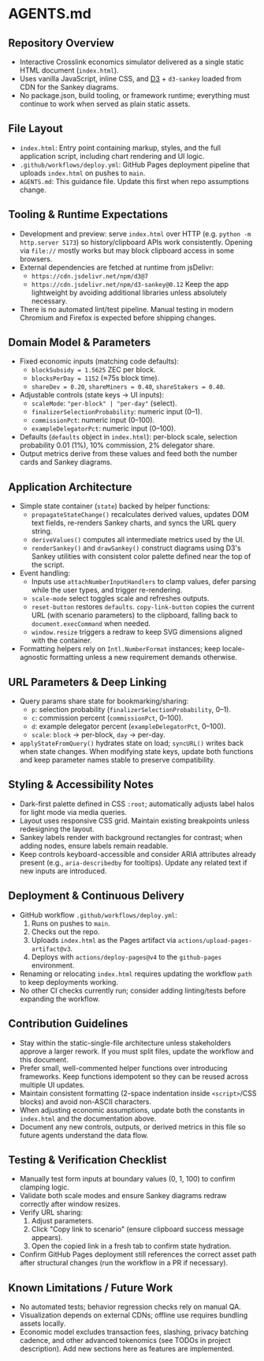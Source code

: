 # AGENTS.md

## Repository Overview
- Interactive Crosslink economics simulator delivered as a single static HTML document (`index.html`).
- Uses vanilla JavaScript, inline CSS, and [D3](https://d3js.org/) + `d3-sankey` loaded from CDN for the Sankey diagrams.
- No package.json, build tooling, or framework runtime; everything must continue to work when served as plain static assets.

## File Layout
- `index.html`: Entry point containing markup, styles, and the full application script, including chart rendering and UI logic.
- `.github/workflows/deploy.yml`: GitHub Pages deployment pipeline that uploads `index.html` on pushes to `main`.
- `AGENTS.md`: This guidance file. Update this first when repo assumptions change.

## Tooling & Runtime Expectations
- Development and preview: serve `index.html` over HTTP (e.g. `python -m http.server 5173`) so history/clipboard APIs work consistently. Opening via `file://` mostly works but may block clipboard access in some browsers.
- External dependencies are fetched at runtime from jsDelivr:
  - `https://cdn.jsdelivr.net/npm/d3@7`
  - `https://cdn.jsdelivr.net/npm/d3-sankey@0.12`
  Keep the app lightweight by avoiding additional libraries unless absolutely necessary.
- There is no automated lint/test pipeline. Manual testing in modern Chromium and Firefox is expected before shipping changes.

## Domain Model & Parameters
- Fixed economic inputs (matching code defaults):
  - `blockSubsidy = 1.5625` ZEC per block.
  - `blocksPerDay = 1152` (≈75s block time).
  - `shareDev = 0.20`, `shareMiners = 0.40`, `shareStakers = 0.40`.
- Adjustable controls (state keys → UI inputs):
  - `scaleMode`: `"per-block" | "per-day"` (select).
  - `finalizerSelectionProbability`: numeric input (0–1).
  - `commissionPct`: numeric input (0–100).
  - `exampleDelegatorPct`: numeric input (0–100).
- Defaults (`defaults` object in `index.html`): per-block scale, selection probability 0.01 (1%), 10% commission, 2% delegator share.
- Output metrics derive from these values and feed both the number cards and Sankey diagrams.

## Application Architecture
- Simple state container (`state`) backed by helper functions:
  - `propagateStateChange()` recalculates derived values, updates DOM text fields, re-renders Sankey charts, and syncs the URL query string.
  - `deriveValues()` computes all intermediate metrics used by the UI.
  - `renderSankey()` and `drawSankey()` construct diagrams using D3's Sankey utilities with consistent color palette defined near the top of the script.
- Event handling:
  - Inputs use `attachNumberInputHandlers` to clamp values, defer parsing while the user types, and trigger re-rendering.
  - `scale-mode` select toggles scale and refreshes outputs.
  - `reset-button` restores `defaults`. `copy-link-button` copies the current URL (with scenario parameters) to the clipboard, falling back to `document.execCommand` when needed.
  - `window.resize` triggers a redraw to keep SVG dimensions aligned with the container.
- Formatting helpers rely on `Intl.NumberFormat` instances; keep locale-agnostic formatting unless a new requirement demands otherwise.

## URL Parameters & Deep Linking
- Query params share state for bookmarking/sharing:
  - `p`: selection probability (`finalizerSelectionProbability`, 0–1).
  - `c`: commission percent (`commissionPct`, 0–100).
  - `d`: example delegator percent (`exampleDelegatorPct`, 0–100).
  - `scale`: `block` → per-block, `day` → per-day.
- `applyStateFromQuery()` hydrates state on load; `syncURL()` writes back when state changes. When modifying state keys, update both functions and keep parameter names stable to preserve compatibility.

## Styling & Accessibility Notes
- Dark-first palette defined in CSS `:root`; automatically adjusts label halos for light mode via media queries.
- Layout uses responsive CSS grid. Maintain existing breakpoints unless redesigning the layout.
- Sankey labels render with background rectangles for contrast; when adding nodes, ensure labels remain readable.
- Keep controls keyboard-accessible and consider ARIA attributes already present (e.g., `aria-describedby` for tooltips). Update any related text if new inputs are introduced.

## Deployment & Continuous Delivery
- GitHub workflow `.github/workflows/deploy.yml`:
  1. Runs on pushes to `main`.
  2. Checks out the repo.
  3. Uploads `index.html` as the Pages artifact via `actions/upload-pages-artifact@v3`.
  4. Deploys with `actions/deploy-pages@v4` to the `github-pages` environment.
- Renaming or relocating `index.html` requires updating the workflow `path` to keep deployments working.
- No other CI checks currently run; consider adding linting/tests before expanding the workflow.

## Contribution Guidelines
- Stay within the static-single-file architecture unless stakeholders approve a larger rework. If you must split files, update the workflow and this document.
- Prefer small, well-commented helper functions over introducing frameworks. Keep functions idempotent so they can be reused across multiple UI updates.
- Maintain consistent formatting (2-space indentation inside `<script>`/CSS blocks) and avoid non-ASCII characters.
- When adjusting economic assumptions, update both the constants in `index.html` and the documentation above.
- Document any new controls, outputs, or derived metrics in this file so future agents understand the data flow.

## Testing & Verification Checklist
- Manually test form inputs at boundary values (0, 1, 100) to confirm clamping logic.
- Validate both scale modes and ensure Sankey diagrams redraw correctly after window resizes.
- Verify URL sharing:
  1. Adjust parameters.
  2. Click "Copy link to scenario" (ensure clipboard success message appears).
  3. Open the copied link in a fresh tab to confirm state hydration.
- Confirm GitHub Pages deployment still references the correct asset path after structural changes (run the workflow in a PR if necessary).

## Known Limitations / Future Work
- No automated tests; behavior regression checks rely on manual QA.
- Visualization depends on external CDNs; offline use requires bundling assets locally.
- Economic model excludes transaction fees, slashing, privacy batching cadence, and other advanced tokenomics (see TODOs in project description). Add new sections here as features are implemented.
